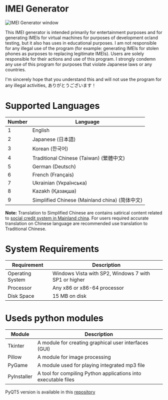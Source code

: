 # IMEI Generator
![IMEI Generator window](https://github.com/user-attachments/assets/09cebb6a-d172-4709-a958-9cf96936e1a7)

This IMEI generator is intended primarily for entertainment purposes and for generating IMEIs for virtual machines for purposes of development or/and testing, but it also has uses in educational purposes. I am not responsible for any illegal use of the program (for example: generating IMEIs for stolen phones as purposes to replacing legitimate IMEIs). Users are solely responsible for their actions and use of this program. I strongly condemn any use of this program for purposes that violate Japanese laws or any countries. 

I'm sincerely hope that you understand this and will not use the program for any illegal activities, ありがとうございます！

# Supported Languages

| Number | Language                          |
|--------|-----------------------------------|
| 1      | English                           |
| 2      | Japanese (日本語)                 |
| 3      | Korean (한국어)                   |
| 4      | Traditional Chinese (Taiwan) (繁體中文) |
| 5      | German (Deutsch)                 |
| 6      | French (Français)                |
| 7      | Ukrainian (Українська)           |
| 8      | Kazakh (Қазақша)                 |
| 9      | Simplified Chinese (Mainland china) (简体中文) |

**Note:** Translation to Simplified Chinese are contains satirical content related to [social credit system in Mainland china](https://en.wikipedia.org/wiki/Social_Credit_System). For users required accurate translation on Chinese language are recommended use translation to Traditional Chinese.

# System Requirements

| Requirement                          | Description                       |
|--------------------------------------|-----------------------------------|
| Operating System                     | Windows Vista with SP2, Windows 7 with SP1 or higher      |
| Processor                            | Any x86 or x86-64 processor      |
| Disk Space                           | 15 MB on disk                     |

# Useds python modules

| Module       | Description                                                  |
|--------------|--------------------------------------------------------------|
| Tkinter      | A module for creating graphical user interfaces (GUI)       |
| Pillow       | A module for image processing                                |
| PyGame       | A module used for playing integrated mp3 file               |
| PyInstaller  | A tool for compiling Python applications into executable files |


PyQT5 version is available in this [repository](https://github.com/SakuraSakuraro/imeigen_pyqt5/)
